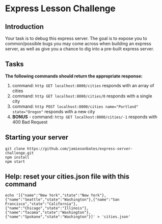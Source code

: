 # Express Lesson Challenge

## Introduction
Your task is to debug this express server. The goal is to expose you to common/possible bugs you may come across when building an express server, as well as give you a chance to dig into a pre-built express server.

## Tasks
**The following commands should return the appropriate response:**
1. command: ```http GET localhost:8000/cities``` responds with an array of cities
2. command: ```http GET localhost:8000/cities/0``` responds with a single city
3. command: ```http POST localhost:8000/cities name="Portland" state="Oregon"``` responds with a new city
4. **BONUS** - command: ```http GET localhost:8000/cities/-1``` responds with 400 Bad Request

## Starting your server

```
git clone https://github.com/jamiesonbates/express-server-challenge.git
npm install
npm start
```

## Help: reset your cities.json file with this command

```
echo '[{"name":"New York","state":"New York"},{"name":"Seattle","state":"Washington"},{"name":"San Francisco","state":"California"},{"name":"Chicago","state":"Illinois"},{"name":"Tacoma","state":"Washington"},{"name":"Spokane","state":"Washington"}]' > 'cities.json'
```
